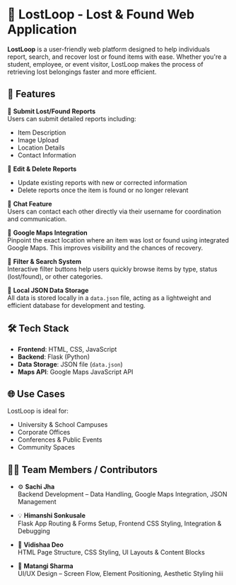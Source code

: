 # 🧭 LostLoop - Lost & Found Web Application

**LostLoop** is a user-friendly web platform designed to help individuals report, search, and recover lost or found items with ease. Whether you're a student, employee, or event visitor, LostLoop makes the process of retrieving lost belongings faster and more efficient.



## 🚀 Features

🔹 **Submit Lost/Found Reports**  
Users can submit detailed reports including:
- Item Description
- Image Upload
- Location Details
- Contact Information

🔹 **Edit & Delete Reports**  
- Update existing reports with new or corrected information  
- Delete reports once the item is found or no longer relevant

🔹 **Chat Feature**  
Users can contact each other directly via their username for coordination and communication.

🔹 **Google Maps Integration**  
Pinpoint the exact location where an item was lost or found using integrated Google Maps. This improves visibility and the chances of recovery.

🔹 **Filter & Search System**  
Interactive filter buttons help users quickly browse items by type, status (lost/found), or other categories.

🔹 **Local JSON Data Storage**  
All data is stored locally in a `data.json` file, acting as a lightweight and efficient database for development and testing.



## 🛠️ Tech Stack

- **Frontend**: HTML, CSS, JavaScript  
- **Backend**: Flask (Python)  
- **Data Storage**: JSON file (`data.json`)  
- **Maps API**: Google Maps JavaScript API


## 🌐 Use Cases

LostLoop is ideal for:
- University & School Campuses  
- Corporate Offices  
- Conferences & Public Events  
- Community Spaces

## 👨‍💻 Team Members / Contributors

- ⚙️ **Sachi Jha**  
  Backend Development – Data Handling, Google Maps Integration, JSON Management

- 💡 **Himanshi Sonkusale**  
  Flask App Routing & Forms Setup, Frontend CSS Styling, Integration & Debugging

- 🎨 **Vidishaa Deo**  
  HTML Page Structure, CSS Styling, UI Layouts & Content Blocks

- 🧠 **Matangi Sharma**  
  UI/UX Design – Screen Flow, Element Positioning, Aesthetic Styling 
  hiii